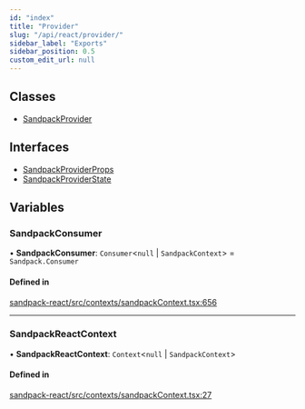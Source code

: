 ```yaml
---
id: "index"
title: "Provider"
slug: "/api/react/provider/"
sidebar_label: "Exports"
sidebar_position: 0.5
custom_edit_url: null
---
```


## Classes

- [SandpackProvider](classes/SandpackProvider)

## Interfaces

- [SandpackProviderProps](interfaces/SandpackProviderProps)
- [SandpackProviderState](interfaces/SandpackProviderState)

## Variables

### SandpackConsumer

• **SandpackConsumer**: `Consumer`<``null`` \| `SandpackContext`\> = `Sandpack.Consumer`

#### Defined in

[sandpack-react/src/contexts/sandpackContext.tsx:656](https://github.com/codesandbox/sandpack/blob/b675032/sandpack-react/src/contexts/sandpackContext.tsx#L656)

___

### SandpackReactContext

• **SandpackReactContext**: `Context`<``null`` \| `SandpackContext`\>

#### Defined in

[sandpack-react/src/contexts/sandpackContext.tsx:27](https://github.com/codesandbox/sandpack/blob/b675032/sandpack-react/src/contexts/sandpackContext.tsx#L27)
